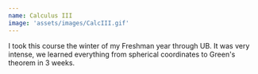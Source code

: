 ```yaml
---
name: Calculus III
image: 'assets/images/CalcIII.gif'
---
```

I took this course the winter of my Freshman year through UB. It was very intense, we learned everything from spherical coordinates to Green's theorem in 3 weeks.
